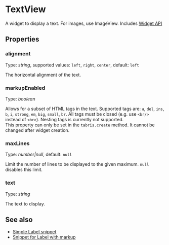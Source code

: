 ---
---
# TextView

A widget to display a text. For images, use ImageView.
Includes [Widget API](Widget.md)

## Properties

### alignment
Type: *string*, supported values: `left`, `right`, `center`, default: `left`

The horizontal alignment of the text.
### markupEnabled

Type: *boolean*

Allows for a subset of HTML tags in the text. Supported tags are: `a`, `del`, `ins`, `b`, `i`, `strong`, `em`, `big`, `small`, `br`. All tags must be closed (e.g. use `<br/>` instead of `<br>`). Nesting tags is currently not supported.<br/>This property can only be set in the `tabris.create` method. It cannot be changed after widget creation.
### maxLines

Type: *number|null*, default: `null`

Limit the number of lines to be displayed to the given maximum. `null` disables this limit.
### text

Type: *string*

The text to display.

## See also

- [Simple Label snippet](https://github.com/eclipsesource/tabris-js/blob/v1.1.0/snippets/textview/textview.js)
- [Snippet for Label with markup](https://github.com/eclipsesource/tabris-js/blob/v1.1.0/snippets/textview-markup/textview-markup.js)
